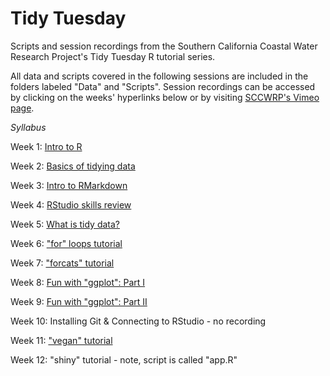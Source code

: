 # Tidy Tuesday
Scripts and session recordings from the Southern California Coastal Water Research Project's Tidy Tuesday R tutorial series.

All data and scripts covered in the following sessions are included in the folders labeled "Data" and "Scripts". Session recordings can be accessed by clicking on the weeks' hyperlinks below or by visiting [SCCWRP's Vimeo page](https://vimeo.com/sccwrp).

*Syllabus*

Week 1: [Intro to R](https://vimeo.com/447182978)

Week 2: [Basics of tidying data](https://vimeo.com/449376586)

Week 3: [Intro to RMarkdown](https://vimeo.com/453355688)

Week 4: [RStudio skills review](https://vimeo.com/455941894)

Week 5: [What is tidy data?](https://vimeo.com/456928749)

Week 6: ["for" loops tutorial](https://vimeo.com/458786351)

Week 7: ["forcats" tutorial](https://vimeo.com/465011265)

Week 8: [Fun with "ggplot": Part I](https://vimeo.com/465017065)

Week 9: [Fun with "ggplot": Part II](https://vimeo.com/467740185)

Week 10: Installing Git & Connecting to RStudio - no recording

Week 11: ["vegan" tutorial](https://vimeo.com/471034228)

Week 12: "shiny" tutorial - note, script is called "app.R"
